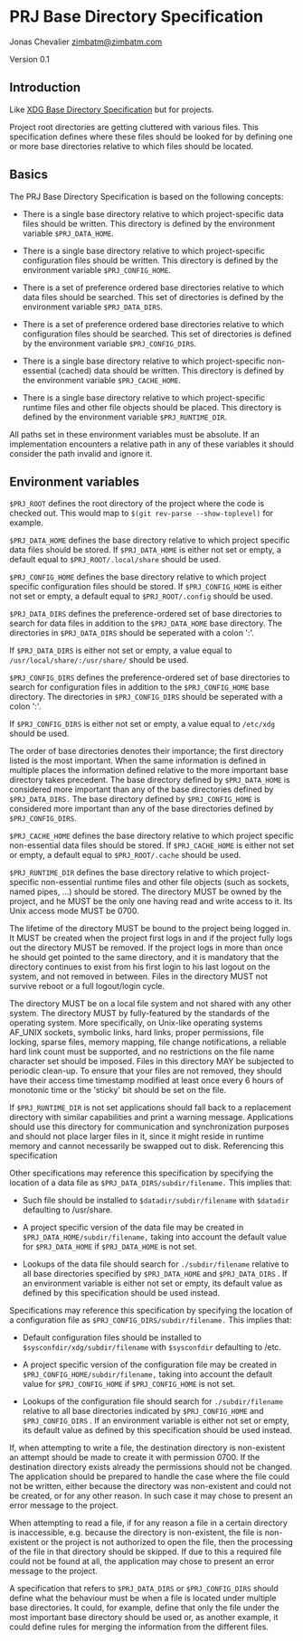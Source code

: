 # PRJ Base Directory Specification

Jonas Chevalier <zimbatm@zimbatm.com>

Version 0.1

## Introduction

Like [XDG Base Directory Specification][xdg] but for projects.

Project root directories are getting cluttered with various files. This
specification defines where these files should be looked for by defining one
or more base directories relative to which files should be located.

## Basics

The PRJ Base Directory Specification is based on the following concepts:

* There is a single base directory relative to which project-specific data
  files should be written. This directory is defined by the environment
  variable `$PRJ_DATA_HOME`.

* There is a single base directory relative to which project-specific
  configuration files should be written. This directory is defined by the
  environment variable `$PRJ_CONFIG_HOME`.

* There is a set of preference ordered base directories relative to which data
  files should be searched. This set of directories is defined by the
  environment variable `$PRJ_DATA_DIRS`.

* There is a set of preference ordered base directories relative to which
  configuration files should be searched. This set of directories is defined
  by the environment variable `$PRJ_CONFIG_DIRS`.

* There is a single base directory relative to which project-specific
  non-essential (cached) data should be written. This directory is defined by
  the environment variable `$PRJ_CACHE_HOME`.

* There is a single base directory relative to which project-specific runtime
  files and other file objects should be placed. This directory is defined by
  the environment variable `$PRJ_RUNTIME_DIR`.

All paths set in these environment variables must be absolute. If an
implementation encounters a relative path in any of these variables it should
consider the path invalid and ignore it.

## Environment variables

`$PRJ_ROOT` defines the root directory of the project where the code is
checked out. This would map to `$(git rev-parse --show-toplevel)` for example.

`$PRJ_DATA_HOME` defines the base directory relative to which project specific
data files should be stored. If `$PRJ_DATA_HOME` is either not set or empty, a
default equal to `$PRJ_ROOT/.local/share` should be used.

`$PRJ_CONFIG_HOME` defines the base directory relative to which project
specific configuration files should be stored. If `$PRJ_CONFIG_HOME` is either
not set or empty, a default equal to `$PRJ_ROOT/.config` should be used.

`$PRJ_DATA_DIRS` defines the preference-ordered set of base directories to
search for data files in addition to the `$PRJ_DATA_HOME` base directory. The
directories in `$PRJ_DATA_DIRS` should be seperated with a colon ':'.

If `$PRJ_DATA_DIRS` is either not set or empty, a value equal to
`/usr/local/share/:/usr/share/` should be used.

`$PRJ_CONFIG_DIRS` defines the preference-ordered set of base directories to
search for configuration files in addition to the `$PRJ_CONFIG_HOME` base
directory. The directories in `$PRJ_CONFIG_DIRS` should be seperated with a
colon ':'.

If `$PRJ_CONFIG_DIRS` is either not set or empty, a value equal to `/etc/xdg`
should be used.

The order of base directories denotes their importance; the first directory
listed is the most important. When the same information is defined in multiple
places the information defined relative to the more important base directory
takes precedent. The base directory defined by `$PRJ_DATA_HOME` is considered
more important than any of the base directories defined by `$PRJ_DATA_DIRS.`
The base directory defined by `$PRJ_CONFIG_HOME` is considered more important
than any of the base directories defined by `$PRJ_CONFIG_DIRS`.

`$PRJ_CACHE_HOME` defines the base directory relative to which project
specific non-essential data files should be stored. If `$PRJ_CACHE_HOME` is
either not set or empty, a default equal to `$PRJ_ROOT/.cache` should be used.

`$PRJ_RUNTIME_DIR` defines the base directory relative to which
project-specific non-essential runtime files and other file objects (such as
sockets, named pipes, ...) should be stored. The directory MUST be owned by
the project, and he MUST be the only one having read and write access to it.
Its Unix access mode MUST be 0700.

The lifetime of the directory MUST be bound to the project being logged in. It
MUST be created when the project first logs in and if the project fully logs
out the directory MUST be removed. If the project logs in more than once he
should get pointed to the same directory, and it is mandatory that the
directory continues to exist from his first login to his last logout on the
system, and not removed in between. Files in the directory MUST not survive
reboot or a full logout/login cycle.

The directory MUST be on a local file system and not shared with any other
system. The directory MUST by fully-featured by the standards of the operating
system. More specifically, on Unix-like operating systems AF_UNIX sockets,
symbolic links, hard links, proper permissions, file locking, sparse files,
memory mapping, file change notifications, a reliable hard link count must be
supported, and no restrictions on the file name character set should be
imposed. Files in this directory MAY be subjected to periodic clean-up. To
ensure that your files are not removed, they should have their access time
timestamp modified at least once every 6 hours of monotonic time or the
'sticky' bit should be set on the file.

If `$PRJ_RUNTIME_DIR` is not set applications should fall back to a
replacement directory with similar capabilities and print a warning message.
Applications should use this directory for communication and synchronization
purposes and should not place larger files in it, since it might reside in
runtime memory and cannot necessarily be swapped out to disk.  Referencing
this specification

Other specifications may reference this specification by specifying the
location of a data file as `$PRJ_DATA_DIRS/subdir/filename.` This implies
that:

* Such file should be installed to `$datadir/subdir/filename` with `$datadir`
  defaulting to /usr/share.

* A project specific version of the data file may be created in
  `$PRJ_DATA_HOME/subdir/filename,` taking into account the default value for
  `$PRJ_DATA_HOME` if `$PRJ_DATA_HOME` is not set.

* Lookups of the data file should search for `./subdir/filename` relative to
  all base directories specified by `$PRJ_DATA_HOME` and `$PRJ_DATA_DIRS` . If
  an environment variable is either not set or empty, its default value as
  defined by this specification should be used instead. 

Specifications may reference this specification by specifying the location of
a configuration file as `$PRJ_CONFIG_DIRS/subdir/filename.` This implies that:

* Default configuration files should be installed to
  `$sysconfdir/xdg/subdir/filename` with `$sysconfdir` defaulting to /etc.

* A project specific version of the configuration file may be created in
  `$PRJ_CONFIG_HOME/subdir/filename,` taking into account the default value
  for `$PRJ_CONFIG_HOME` if `$PRJ_CONFIG_HOME` is not set.

* Lookups of the configuration file should search for `./subdir/filename`
  relative to all base directories indicated by `$PRJ_CONFIG_HOME` and
  `$PRJ_CONFIG_DIRS` . If an environment variable is either not set or empty,
  its default value as defined by this specification should be used instead. 

If, when attempting to write a file, the destination directory is non-existent
an attempt should be made to create it with permission 0700. If the
destination directory exists already the permissions should not be changed.
The application should be prepared to handle the case where the file could not
be written, either because the directory was non-existent and could not be
created, or for any other reason. In such case it may chose to present an
error message to the project.

When attempting to read a file, if for any reason a file in a certain
directory is inaccessible, e.g. because the directory is non-existent, the
file is non-existent or the project is not authorized to open the file, then
the processing of the file in that directory should be skipped. If due to this
a required file could not be found at all, the application may chose to
present an error message to the project.

A specification that refers to `$PRJ_DATA_DIRS` or `$PRJ_CONFIG_DIRS` should
define what the behaviour must be when a file is located under multiple base
directories. It could, for example, define that only the file under the most
important base directory should be used or, as another example, it could
define rules for merging the information from the different files. 

[xdg]: https://specifications.freedesktop.org/basedir-spec/basedir-spec-latest.html
